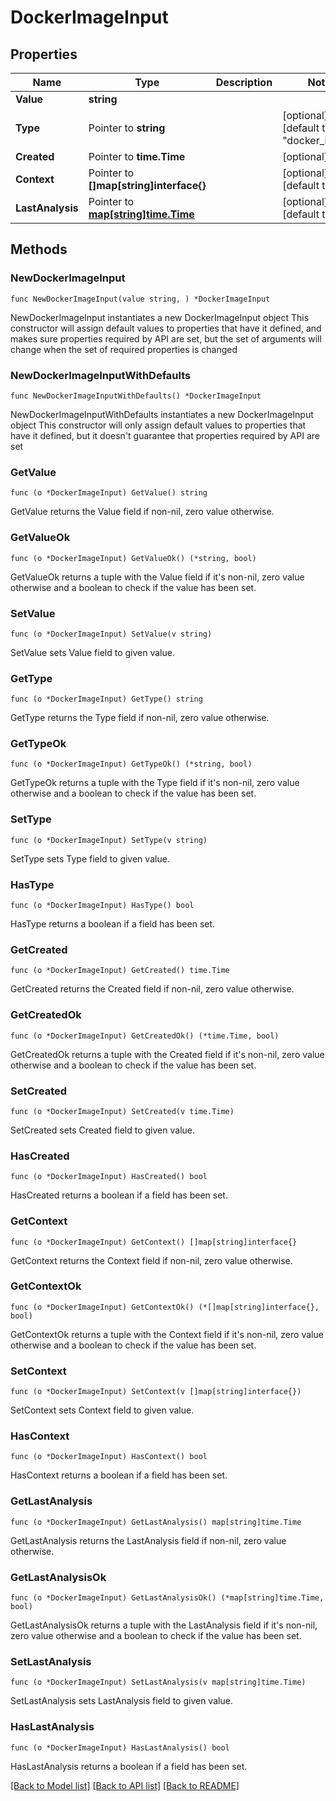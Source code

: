 # DockerImageInput

## Properties

Name | Type | Description | Notes
------------ | ------------- | ------------- | -------------
**Value** | **string** |  | 
**Type** | Pointer to **string** |  | [optional] [default to "docker_image"]
**Created** | Pointer to **time.Time** |  | [optional] 
**Context** | Pointer to **[]map[string]interface{}** |  | [optional] [default to []]
**LastAnalysis** | Pointer to [**map[string]time.Time**](time.Time.md) |  | [optional] [default to {}]

## Methods

### NewDockerImageInput

`func NewDockerImageInput(value string, ) *DockerImageInput`

NewDockerImageInput instantiates a new DockerImageInput object
This constructor will assign default values to properties that have it defined,
and makes sure properties required by API are set, but the set of arguments
will change when the set of required properties is changed

### NewDockerImageInputWithDefaults

`func NewDockerImageInputWithDefaults() *DockerImageInput`

NewDockerImageInputWithDefaults instantiates a new DockerImageInput object
This constructor will only assign default values to properties that have it defined,
but it doesn't guarantee that properties required by API are set

### GetValue

`func (o *DockerImageInput) GetValue() string`

GetValue returns the Value field if non-nil, zero value otherwise.

### GetValueOk

`func (o *DockerImageInput) GetValueOk() (*string, bool)`

GetValueOk returns a tuple with the Value field if it's non-nil, zero value otherwise
and a boolean to check if the value has been set.

### SetValue

`func (o *DockerImageInput) SetValue(v string)`

SetValue sets Value field to given value.


### GetType

`func (o *DockerImageInput) GetType() string`

GetType returns the Type field if non-nil, zero value otherwise.

### GetTypeOk

`func (o *DockerImageInput) GetTypeOk() (*string, bool)`

GetTypeOk returns a tuple with the Type field if it's non-nil, zero value otherwise
and a boolean to check if the value has been set.

### SetType

`func (o *DockerImageInput) SetType(v string)`

SetType sets Type field to given value.

### HasType

`func (o *DockerImageInput) HasType() bool`

HasType returns a boolean if a field has been set.

### GetCreated

`func (o *DockerImageInput) GetCreated() time.Time`

GetCreated returns the Created field if non-nil, zero value otherwise.

### GetCreatedOk

`func (o *DockerImageInput) GetCreatedOk() (*time.Time, bool)`

GetCreatedOk returns a tuple with the Created field if it's non-nil, zero value otherwise
and a boolean to check if the value has been set.

### SetCreated

`func (o *DockerImageInput) SetCreated(v time.Time)`

SetCreated sets Created field to given value.

### HasCreated

`func (o *DockerImageInput) HasCreated() bool`

HasCreated returns a boolean if a field has been set.

### GetContext

`func (o *DockerImageInput) GetContext() []map[string]interface{}`

GetContext returns the Context field if non-nil, zero value otherwise.

### GetContextOk

`func (o *DockerImageInput) GetContextOk() (*[]map[string]interface{}, bool)`

GetContextOk returns a tuple with the Context field if it's non-nil, zero value otherwise
and a boolean to check if the value has been set.

### SetContext

`func (o *DockerImageInput) SetContext(v []map[string]interface{})`

SetContext sets Context field to given value.

### HasContext

`func (o *DockerImageInput) HasContext() bool`

HasContext returns a boolean if a field has been set.

### GetLastAnalysis

`func (o *DockerImageInput) GetLastAnalysis() map[string]time.Time`

GetLastAnalysis returns the LastAnalysis field if non-nil, zero value otherwise.

### GetLastAnalysisOk

`func (o *DockerImageInput) GetLastAnalysisOk() (*map[string]time.Time, bool)`

GetLastAnalysisOk returns a tuple with the LastAnalysis field if it's non-nil, zero value otherwise
and a boolean to check if the value has been set.

### SetLastAnalysis

`func (o *DockerImageInput) SetLastAnalysis(v map[string]time.Time)`

SetLastAnalysis sets LastAnalysis field to given value.

### HasLastAnalysis

`func (o *DockerImageInput) HasLastAnalysis() bool`

HasLastAnalysis returns a boolean if a field has been set.


[[Back to Model list]](../README.md#documentation-for-models) [[Back to API list]](../README.md#documentation-for-api-endpoints) [[Back to README]](../README.md)


